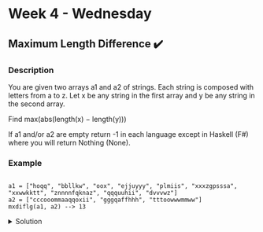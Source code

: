 #  Week 4 - Wednesday

## Maximum Length Difference ✔️

### Description 

You are given two arrays a1 and a2 of strings. Each string is composed with letters from a to z. Let x be any string in the first array and y be any string in the second array.

Find max(abs(length(x) − length(y)))

If a1 and/or a2 are empty return -1 in each language except in Haskell (F#) where you will return Nothing (None).

### Example 

```

a1 = ["hoqq", "bbllkw", "oox", "ejjuyyy", "plmiis", "xxxzgpsssa", "xxwwkktt", "znnnnfqknaz", "qqquuhii", "dvvvwz"]
a2 = ["cccooommaaqqoxii", "gggqaffhhh", "tttoowwwmmww"]
mxdiflg(a1, a2) --> 13

```

<details>
  <summary>Solution</summary>
  
  ```js
  
  function mxdiflg(a1, a2) {
    if (a1.length === 0 || a2.length === 0) return -1;

    let a1Max = Math.max(...a1.map((str) => str.length));
    let a2Max = Math.max(...a2.map((str) => str.length));
    let a1Min = Math.min(...a1.map((str) => str.length));
    let a2Min = Math.min(...a2.map((str) => str.length));

    return a1Max - a2Min > a2Max - a1Min ? a1Max - a2Min : a2Max - a1Min;
  }
  
  ```
</details>

